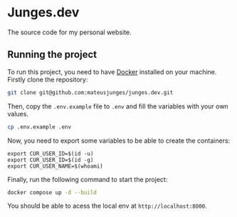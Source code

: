 # Junges.dev

The source code for my personal website.

## Running the project

To run this project, you need to have [Docker](https://www.docker.com/) installed on your machine. Firstly clone the repository:

```sh
git clone git@github.com:mateusjunges/junges.dev.git
```
Then, copy the `.env.example` file to `.env` and fill the variables with your own values.

```sh
cp .env.example .env
```

Now, you need to export some variables to be able to create the containers:
```shell
export CUR_USER_ID=$(id -u)
export CUR_USER_ID=$(id -g)
export CUR_USER_NAME=$(whoami)
```

Finally, run the following command to start the project:

```sh
docker compose up -d --build
```

You should be able to acess the local env at `http://localhost:8000`.
